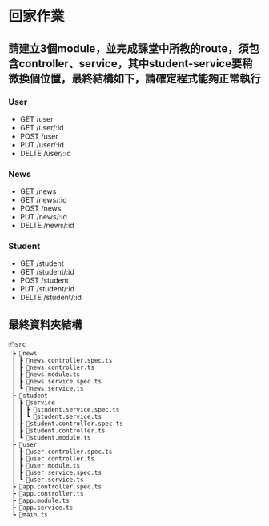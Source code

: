 # 回家作業

## 請建立3個module，並完成課堂中所教的route，須包含controller、service，其中student-service要稍微換個位置，最終結構如下，請確定程式能夠正常執行

### User
* GET /user
* GET /user/:id
* POST /user
* PUT /user/:id
* DELTE /user/:id

### News
* GET /news
* GET /news/:id
* POST /news
* PUT /news/:id
* DELTE /news/:id

### Student
* GET /student
* GET /student/:id
* POST /student
* PUT /student/:id
* DELTE /student/:id

## 最終資料夾結構

```bash=
📦src
 ┣ 📂news
 ┃ ┣ 📜news.controller.spec.ts
 ┃ ┣ 📜news.controller.ts
 ┃ ┣ 📜news.module.ts
 ┃ ┣ 📜news.service.spec.ts
 ┃ ┗ 📜news.service.ts
 ┣ 📂student
 ┃ ┣ 📂service
 ┃ ┃ ┣ 📜student.service.spec.ts
 ┃ ┃ ┗ 📜student.service.ts
 ┃ ┣ 📜student.controller.spec.ts
 ┃ ┣ 📜student.controller.ts
 ┃ ┗ 📜student.module.ts
 ┣ 📂user
 ┃ ┣ 📜user.controller.spec.ts
 ┃ ┣ 📜user.controller.ts
 ┃ ┣ 📜user.module.ts
 ┃ ┣ 📜user.service.spec.ts
 ┃ ┗ 📜user.service.ts
 ┣ 📜app.controller.spec.ts
 ┣ 📜app.controller.ts
 ┣ 📜app.module.ts
 ┣ 📜app.service.ts
 ┗ 📜main.ts
```